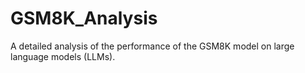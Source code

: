 # GSM8K_Analysis
A detailed analysis of the performance of the GSM8K model on large language models (LLMs).
